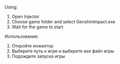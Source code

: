 Using:
1. Open Injector
2. Choose game folder and select GenshinImpact.exe
3. Wait for the game to start

Использование:
1. Откройте инжектор
2. Выберите путь к игре и выберите exe файл игры
3. Подождите запуска игры
